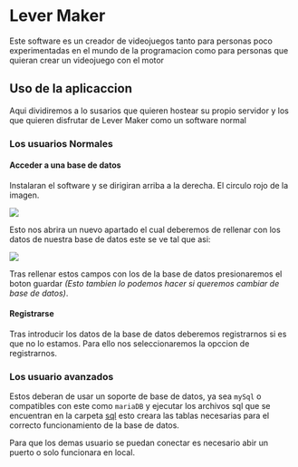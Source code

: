 # Lever Maker 
Este software es un creador de videojuegos tanto para personas poco experimentadas en el mundo de la programacion como para personas que quieran crear un videojuego con el motor

## Uso de la aplicaccion

Aqui dividiremos a lo susarios que quieren hostear su propio servidor y los que quieren disfrutar de Lever Maker como un software normal

### Los usuarios Normales
#### Acceder a una base de datos
Instalaran el software y se dirigiran arriba a la derecha. El circulo rojo de la imagen.

![](https://github.com/javiLeL/level-maker/blob/main/doc/imgs/screenshots/Captura1.PNG?raw=true)

Esto nos abrira un nuevo apartado el cual deberemos de rellenar con los datos de nuestra base de datos este se ve tal que asi:

![](https://github.com/javiLeL/level-maker/blob/main/doc/imgs/screenshots/Captura2.PNG?raw=true)

Tras rellenar estos campos con los de la base de datos presionaremos el boton guardar
*(Esto tambien lo podemos hacer si queremos cambiar de base de datos)*.

#### Registrarse
Tras introducir los datos de la base de datos deberemos registrarnos si es que no lo estamos. Para ello nos seleccionaremos la opccion de registrarnos.
 

### Los usuario avanzados 
Estos deberan de usar un soporte de base de datos, ya sea `mySql` o compatibles con este como `mariaDB` y ejecutar los archivos sql que se encuentran en la carpeta [sql](https://github.com/javiLeL/lever-maker/tree/main/src/db/sql) esto creara las tablas necesarias para el correcto funcionamiento de la base de datos.

Para que los demas usuario se puedan conectar es necesario abir un puerto o solo funcionara en local.